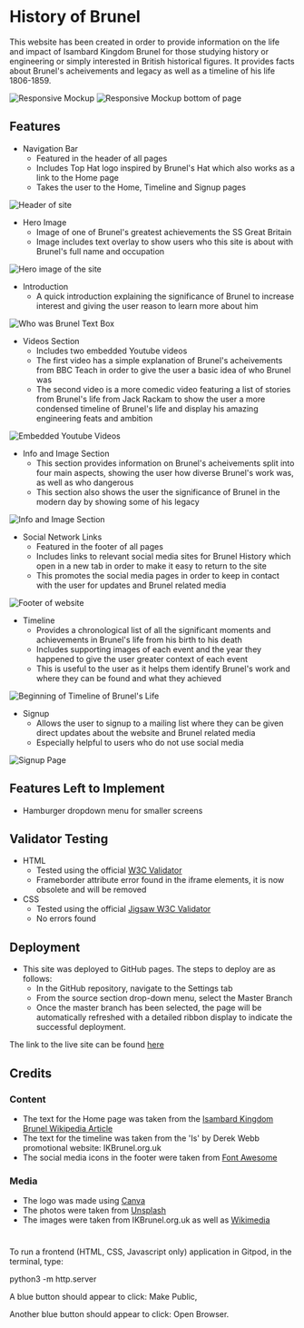 # History of Brunel

This website has been created in order to provide information on the life and impact of Isambard Kingdom Brunel for those studying history or engineering or simply interested in British historical figures. It provides facts about Brunel's acheivements and legacy as well as a timeline of his life 1806-1859.

![Responsive Mockup](assets/images/responsive.png)
![Responsive Mockup bottom of page](assets/images/responsive2.png)

## Features
* Navigation Bar
    * Featured in the header of all pages
    * Includes Top Hat logo inspired by Brunel's Hat which also works as a link to the Home page
    * Takes the user to the Home, Timeline and Signup pages

![Header of site](assets/images/Header.PNG)

* Hero Image
    * Image of one of Brunel's greatest achievements the SS Great Britain
    * Image includes text overlay to show users who this site is about with Brunel's full name and occupation

![Hero image of the site](assets/images/hero-image.png)

* Introduction
    * A quick introduction explaining the significance of Brunel to increase interest and giving the user reason to learn more about him

![Who was Brunel Text Box](assets/images/who-was-brunel.PNG)

* Videos Section
    * Includes two embedded Youtube videos
    * The first video has a simple explanation of Brunel's acheivements from BBC Teach in order to give the user a basic idea of who Brunel was
    * The second video is a more comedic video featuring a list of stories from Brunel's life from Jack Rackam to show the user a more condensed timeline of Brunel's life and display his amazing engineering feats and ambition 

![Embedded Youtube Videos](assets/images/Embedded-videos.PNG)

* Info and Image Section
    * This section provides information on Brunel's acheivements split into four main aspects, showing the user how diverse Brunel's work was, as well as who dangerous
    * This section also shows the user the significance of Brunel in the modern day by showing some of his legacy

![Info and Image Section](assets/images/info-and-image.PNG)

* Social Network Links
    * Featured in the footer of all pages
    * Includes links to relevant social media sites for Brunel History which open in a new tab in order to make it easy to return to the site
    * This promotes the social media pages in order to keep in contact with the user for updates and Brunel related media

![Footer of website](assets/images/footer.PNG)

* Timeline
    * Provides a chronological list of all the significant moments and achievements in Brunel's life from his birth to his death
    * Includes supporting images of each event and the year they happened to give the user greater context of each event
    * This is useful to the user as it helps them identify Brunel's work and where they can be found and what they achieved

![Beginning of Timeline of Brunel's Life](assets/images/timeline.PNG)

* Signup 
    * Allows the user to signup to a mailing list where they can be given direct updates about the website and Brunel related media
    * Especially helpful to users who do not use social media

![Signup Page](assets/images/signup.PNG)

## Features Left to Implement

* Hamburger dropdown menu for smaller screens

## Validator Testing

* HTML
    * Tested using the official [W3C Validator](https://validator.w3.org/nu/?doc=https%3A%2F%2Fjordanch05.github.io%2FHistory_Of_Brunel%2Findex.html)
    * Frameborder attribute error found in the iframe elements, it is now obsolete and will be removed
* CSS
    * Tested using the official [Jigsaw W3C Validator](https://jigsaw.w3.org/css-validator/validator?uri=https%3A%2F%2Fjordanch05.github.io%2FHistory_Of_Brunel%2Findex.html&profile=css3svg&usermedium=all&warning=1&vextwarning=&lang=en)
    * No errors found

## Deployment

* This site was deployed to GitHub pages. The steps to deploy are as follows:
    * In the GitHub repository, navigate to the Settings tab
    * From the source section drop-down menu, select the Master Branch
    * Once the master branch has been selected, the page will be automatically refreshed with a detailed ribbon display to indicate the successful deployment.

The link to the live site can be found [here](https://jordanch05.github.io/History_Of_Brunel/index.html)

## Credits

### Content

* The text for the Home page was taken from the [Isambard Kingdom Brunel Wikipedia Article](https://en.wikipedia.org/wiki/Isambard_Kingdom_Brunel)
* The text for the timeline was taken from the 'Is' by Derek Webb promotional website: IKBrunel.org.uk
* The social media icons in the footer were taken from [Font Awesome](https://fontawesome.com/)

### Media

* The logo was made using [Canva](canva.com)
* The photos were taken from [Unsplash](https://unsplash.com/s/photos/brunel)
* The images were taken from IKBrunel.org.uk as well as [Wikimedia](https://commons.wikimedia.org/w/index.php?search=brunel&title=Special:MediaSearch&go=Go&type=image)

# 

To run a frontend (HTML, CSS, Javascript only) application in Gitpod, in the terminal, type:

python3 -m http.server

A blue button should appear to click: Make Public,

Another blue button should appear to click: Open Browser.
